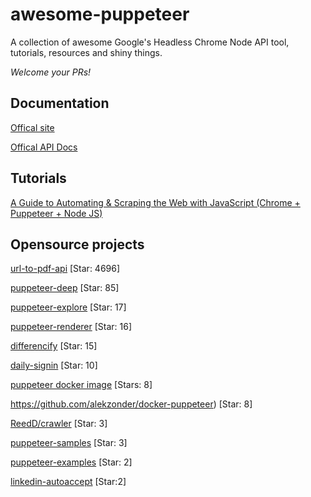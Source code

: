 # awesome-puppeteer
A collection of awesome Google's Headless Chrome Node API tool, tutorials, resources and shiny things.

*Welcome your PRs!*

## Documentation

[Offical site](https://github.com/GoogleChrome/puppeteer)

[Offical API Docs](https://github.com/GoogleChrome/puppeteer/blob/master/docs/api.md)

## Tutorials

[A Guide to Automating & Scraping the Web with JavaScript (Chrome + Puppeteer + Node JS)](https://codeburst.io/a-guide-to-automating-scraping-the-web-with-javascript-chrome-puppeteer-node-js-b18efb9e9921)

[](https://medium.com/@e_mad_ehsan/getting-started-with-puppeteer-and-chrome-headless-for-web-scrapping-6bf5979dee3e)

[](https://medium.com/@jesus.botella/scraping-mediums-home-stories-with-headless-google-chrome-672f52cf12b9)


## Opensource projects

[url-to-pdf-api](https://github.com/alvarcarto/url-to-pdf-api) [Star: 4696]

[puppeteer-deep](https://github.com/zhentaoo/puppeteer-deep) [Star: 85]

[puppeteer-explore](https://github.com/laispace/puppeteer-explore) [Star: 17]

[puppeteer-renderer](https://github.com/zenato/puppeteer-renderer) [Star: 16]

[differencify](https://github.com/NimaSoroush/differencify) [Star: 15]

[daily-signin](https://github.com/yidinghan/daily-signin) [Star: 10]

[puppeteer docker image](https://github.com/alekzonder/docker-puppeteer) [Stars: 8]

https://github.com/alekzonder/docker-puppeteer) [Star: 8]

[ReedD/crawler](https://github.com/ReedD/crawler) [Star: 3]

[puppeteer-samples](https://github.com/sweekson/puppeteer-samples) [Star: 3]

[puppeteer-examples](https://github.com/nisrulz/puppeteer-examples) [Star: 2]

[linkedin-autoaccept](https://github.com/MRdotB/linkedin-autoaccept) [Star:2]
